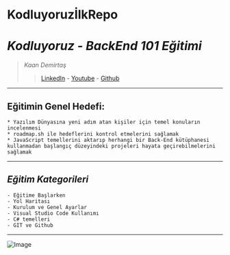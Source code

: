 # **KodluyoruzİlkRepo**
# *Kodluyoruz - BackEnd 101 Eğitimi*
> *Kaan Demirtaş*
>> [LinkedIn](https://www.linkedin.com/in/kaan-demirta%C5%9F-6b1891237/) - [Youtube](https://www.youtube.com/channel/UCGB5JPd7EAsB1ldR-WZmPgQ) - [Github](https://github.com/Brobaba290/)
---

## **Eğitimin Genel Hedefi:**
```
* Yazılım Dünyasına yeni adım atan kişiler için temel konuların incelenmesi
* roadmap.sh ile hedeflerini kontrol etmelerini sağlamak
* JavaScript temellerini aktarıp herhangi bir Back-End kütüphanesi kullanmadan başlangıç düzeyindeki projeleri hayata geçirebilmelerini sağlamak
```

***

## *Eğitim Kategorileri*

```
- Eğitime Başlarken
- Yol Haritası
- Kurulum ve Genel Ayarlar
- Visual Studio Code Kullanımı
- C# temelleri
- GIT ve Github
````
---

![Image](https://www.hizliresim.com/2wpixk6)
